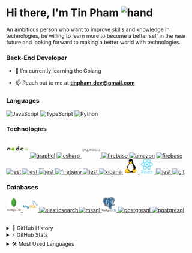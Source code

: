 <h1 >
   Hi there,  I'm Tin Pham
  <img src="https://raw.githubusercontent.com/nixin72/nixin72/master/wave.gif" alt="hand" height="50" width="50" />
</h1>

 An ambitious person who want to improve skills and knowledge in technologies, be willing to learn more to become a better self in the near future and looking forward to making a better world with technologies.

### Back-End Developer

- 🌱 I’m currently learning the Golang

- 📫 Reach out to me at **tinpham.dev@gmail.com**  

### Languages
![JavaScript](https://img.shields.io/badge/javascript%20-%23323330.svg?&style=for-the-badge&logo=javascript&logoColor=%23F7DF1E)
![TypeScript](https://img.shields.io/badge/typescript%20-%23007ACC.svg?&style=for-the-badge&logo=typescript&logoColor=white)
![Python](https://img.shields.io/badge/python%20-%2314354C.svg?&style=for-the-badge&logo=python&logoColor=white)

### Technologies
<p align="left">
   <a href="https://nodejs.org" target="_blank"> <img src="https://raw.githubusercontent.com/devicons/devicon/master/icons/nodejs/nodejs-original-wordmark.svg" alt="nodejs" width="60" height="50"/> </a>
   <a href="https://graphql.org" target="_blank"> <img src="https://www.vectorlogo.zone/logos/graphql/graphql-icon.svg" alt="graphql" width="40" height="40"/></a>
  <a href="https://nestjs.com" target="_blank"> <img src="https://cdn.jsdelivr.net/gh/devicons/devicon/icons/nestjs/nestjs-plain-wordmark.svg" alt="csharp" width="60" height="50"/> </a>                                                       
  <a href="https://expressjs.com" target="_blank"> <img src="https://raw.githubusercontent.com/devicons/devicon/master/icons/express/express-original-wordmark.svg" alt="express" width="50" height="40"/> </a>
  <a href="https://hapi.dev/" target="_blank"> <img src="https://miro.medium.com/max/1400/1*pRUy0F64RgdHtyB4YsZHqw.png" alt="firebase" width="60" height="40"/> </a>
    <a href="https://aws.amazon.com/" target="_blank"> <img src="https://cdn.jsdelivr.net/gh/devicons/devicon/icons/amazonwebservices/amazonwebservices-plain-wordmark.svg" alt="amazon" width="40" height="40"/></a>
 <a href="https://firebase.google.com/" target="_blank"> <img src="https://www.vectorlogo.zone/logos/firebase/firebase-icon.svg" alt="firebase" width="40" height="40"/>
  <a href="https://cloud.google.com/" target="_blank"> <img src="https://www.vectorlogo.zone/logos/google_cloud/google_cloud-ar21.svg" alt="jest" width="50" height="40"/> </a>
     <a href="https://stripe.com/" target="_blank"> <img src="https://www.vectorlogo.zone/logos/stripe/stripe-ar21.svg" alt="jest" width="50" height="40"/> </a>
     <a href="https://www.agora.io/en/" target="_blank"> <img src="https://seeklogo.com/images/J/jest-logo-F9901EBBF7-seeklogo.com.png" alt="jest" width="40" height="40"/> </a>
<a href="https://www.twilio.com/" target="_blank"> <img src="https://www.vectorlogo.zone/logos/twilio/twilio-ar21.svg" alt="firebase" width="60" height="40"/>
  <a href="https://socket.io/" target="_blank"> <img src="https://cdn.jsdelivr.net/gh/devicons/devicon/icons/socketio/socketio-original-wordmark.svg" alt="jest" width="50" height="50"/> </a>
  <a href="https://www.elastic.co/kibana" target="_blank"> <img src="https://www.vectorlogo.zone/logos/elasticco_kibana/elasticco_kibana-icon.svg" alt="kibana" width="40" height="40"/> </a> <a href="https://www.linux.org/" target="_blank"> <img src="https://raw.githubusercontent.com/devicons/devicon/master/icons/linux/linux-original.svg" alt="linux" width="40" height="40"/> </a>
  <a href="https://reactjs.org/" target="_blank"> <img src="https://raw.githubusercontent.com/devicons/devicon/master/icons/react/react-original-wordmark.svg" alt="react" width="40" height="40"/> </a>
  <a href="https://jestjs.io" target="_blank"> <img src="https://www.vectorlogo.zone/logos/jestjsio/jestjsio-icon.svg" alt="jest" width="40" height="40"/> </a>
  <a href="https://git-scm.com/" target="_blank"> <img src="https://www.vectorlogo.zone/logos/git-scm/git-scm-icon.svg" alt="git" width="40" height="40"/></a> 
</p>


### Databases
<p align="left">
  <a href="https://www.mongodb.com/" target="_blank"> <img src="https://raw.githubusercontent.com/devicons/devicon/master/icons/mongodb/mongodb-original-wordmark.svg" alt="mongodb" width="40" height="40"/> </a>
  <a href="https://www.mysql.com/" target="_blank"> <img src="https://raw.githubusercontent.com/devicons/devicon/master/icons/mysql/mysql-original-wordmark.svg" alt="mysql" width="40" height="40"/> </a>
   <a href="https://www.elastic.co" target="_blank"> <img src="https://www.vectorlogo.zone/logos/elastic/elastic-icon.svg" alt="elasticsearch" width="40" height="40"/> </a>
  <a href="https://www.microsoft.com/en-us/sql-server" target="_blank"> <img src="https://www.svgrepo.com/show/303229/microsoft-sql-server-logo.svg" alt="mssql" width="40" height="40"/> </a>
  <a href="https://www.postgresql.org" target="_blank"> <img src="https://raw.githubusercontent.com/devicons/devicon/master/icons/postgresql/postgresql-original-wordmark.svg" alt="postgresql" width="40" height="40"/> </a> 
  <a href="https://firebase.google.com/firebase/database" target="_blank"> <img src="https://miro.medium.com/max/1024/1*HFlYgB6gVLc4Su9HsB9MZg.png" alt="postgresql" width="120" height="60"/> </a>
    <a href="https://aws.amazon.com/vi/dynamodb/" target="_blank"> <img src="https://cdn.worldvectorlogo.com/logos/aws-dynamodb.svg" alt="postgresql" width="40" height="40"/> </a>
</p>


<br/>
<div>
    <details>
        <summary>📜 GitHub History </summary>
        <br/>
        <p><img align="center" src="https://github-readme-stats.vercel.app/api?username=tinphamdev&show_icons=true&locale=en" alt="tinphamdev" />
        </p>
    </details>
</div>

<div>
    <details>
        <summary>⚡ GitHub Stats </summary>
          <br/>
        <p><img align="center" src="https://github-readme-streak-stats.herokuapp.com/?user=tinphamdev&" alt="tinphamdev" />
        </p>
    </details>
</div>
   
  <div>
    <details>
        <summary>🛠️ Most Used Languages </summary>
          <br/>
        <p><img align="left" src="https://github-readme-stats.vercel.app/api/top-langs?username=tinphamdev&show_icons=true&locale=en&layout=compact" alt="tinphamdev" /></p>
    </details>
</div> 
<!-- <br/><br/> 
